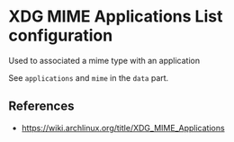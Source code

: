 # XDG MIME Applications List configuration

Used to associated a mime type with an application

See `applications` and `mime` in the `data` part.

## References

- <https://wiki.archlinux.org/title/XDG_MIME_Applications>
